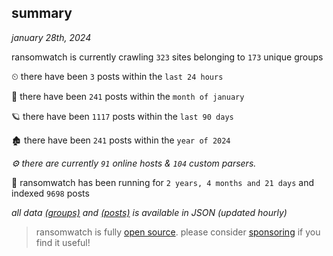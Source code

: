 
## summary
_january 28th, 2024_

ransomwatch is currently crawling `323` sites belonging to `173` unique groups

⏲ there have been `3` posts within the `last 24 hours`

🦈 there have been `241` posts within the `month of january`

🪐 there have been `1117` posts within the `last 90 days`

🏚 there have been `241` posts within the `year of 2024`

_⚙️ there are currently `91` online hosts & `104` custom parsers._

🦕 ransomwatch has been running for `2 years, 4 months and 21 days` and indexed `9698` posts

_all data  [(groups)](http://ransomwhat.telemetry.ltd/groups) and [(posts)](http://ransomwhat.telemetry.ltd/posts) is available in JSON (updated hourly)_

> ransomwatch is fully [open source](https://github.com/joshhighet/ransomwatch#ransomwatch--). please consider [sponsoring](https://github.com/sponsors/joshhighet) if you find it useful!
